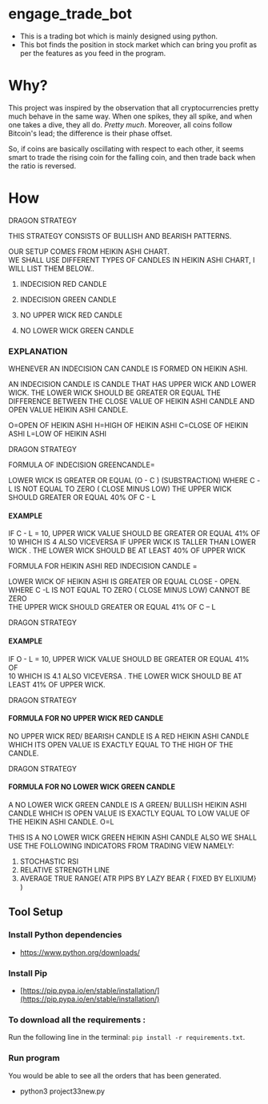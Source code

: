 # engage_trade_bot

* This is a trading bot which is mainly designed using python. 
* This bot finds the position in stock market which can bring you profit as per the features as you feed in the program.

# Why?

This project was inspired by the observation that all cryptocurrencies pretty much behave in the same way. When one spikes, they all spike, and when one takes a dive, they all do.  _Pretty much_. Moreover, all coins follow Bitcoin's lead; the difference is their phase offset.

So, if coins are basically oscillating with respect to each other, it seems smart to trade the rising coin for the falling coin, and then trade back when the ratio is reversed.

# How

DRAGON STRATEGY

THIS STRATEGY CONSISTS OF BULLISH AND BEARISH PATTERNS.

OUR SETUP COMES FROM HEIKIN ASHI CHART.  
WE SHALL USE DIFFERENT TYPES OF CANDLES IN HEIKIN ASHI CHART, I WILL LIST THEM BELOW..

1. INDECISION RED CANDLE  
2. INDECISION GREEN CANDLE

3.  NO UPPER WICK RED CANDLE
    
4.  NO LOWER WICK GREEN CANDLE
    
 ###   EXPLANATION
    

WHENEVER AN INDECISION CAN CANDLE IS FORMED ON HEIKIN ASHI.

AN INDECISION CANDLE IS CANDLE THAT HAS UPPER WICK AND LOWER WICK. THE LOWER WICK SHOULD BE GREATER OR EQUAL THE DIFFERENCE BETWEEN THE CLOSE VALUE OF HEIKIN ASHI CANDLE AND OPEN VALUE HEIKIN ASHI CANDLE.

O=OPEN OF HEIKIN ASHI H=HIGH OF HEIKIN ASHI C=CLOSE OF HEIKIN ASHI L=LOW OF HEIKIN ASHI

DRAGON STRATEGY

FORMULA OF INDECISION GREENCANDLE=

LOWER WICK IS GREATER OR EQUAL (O - C ) (SUBSTRACTION) WHERE C -L IS NOT EQUAL TO ZERO ( CLOSE MINUS LOW) THE UPPER WICK SHOULD GREATER OR EQUAL 40% OF C - L

#### EXAMPLE

IF C - L = 10, UPPER WICK VALUE SHOULD BE GREATER OR EQUAL 41% OF 10 WHICH IS 4 ALSO VICEVERSA IF UPPER WICK IS TALLER THAN LOWER WICK . THE LOWER WICK SHOULD BE AT LEAST 40% OF UPPER WICK

FORMULA FOR HEIKIN ASHI RED INDECISION CANDLE =

LOWER WICK OF HEIKIN ASHI IS GREATER OR EQUAL CLOSE - OPEN. WHERE C -L IS NOT EQUAL TO ZERO ( CLOSE MINUS LOW) CANNOT BE ZERO  
THE UPPER WICK SHOULD GREATER OR EQUAL 41% OF C – L

DRAGON STRATEGY

#### EXAMPLE

IF O - L = 10, UPPER WICK VALUE SHOULD BE GREATER OR EQUAL 41% OF  
10 WHICH IS 4.1 ALSO VICEVERSA . THE LOWER WICK SHOULD BE AT LEAST 41% OF UPPER WICK.

DRAGON STRATEGY

#### FORMULA FOR NO UPPER WICK RED CANDLE

NO UPPER WICK RED/ BEARISH CANDLE IS A RED HEIKIN ASHI CANDLE WHICH ITS OPEN VALUE IS EXACTLY EQUAL TO THE HIGH OF THE CANDLE.

DRAGON STRATEGY

#### FORMULA FOR NO LOWER WICK GREEN CANDLE

A NO LOWER WICK GREEN CANDLE IS A GREEN/ BULLISH HEIKIN ASHI CANDLE WHICH IS OPEN VALUE IS EXACTLY EQUAL TO LOW VALUE OF THE HEIKIN ASHI CANDLE.
O=L

THIS IS A NO LOWER WICK GREEN HEIKIN ASHI CANDLE ALSO WE SHALL USE THE FOLLOWING INDICATORS FROM TRADING VIEW NAMELY:

1) STOCHASTIC RSI  
2) RELATIVE STRENGTH LINE  
3) AVERAGE TRUE RANGE( ATR PIPS BY LAZY BEAR { FIXED BY ELIXIUM} )

## Tool Setup

### Install Python dependencies
* https://www.python.org/downloads/

### Install Pip
* [https://pip.pypa.io/en/stable/installation/](https://pip.pypa.io/en/stable/installation/)
### To download all the requirements :
Run the following line in the terminal:  `pip install -r requirements.txt`.

### Run program
You would be able to see all the orders that has been generated.
* python3 project33new.py

